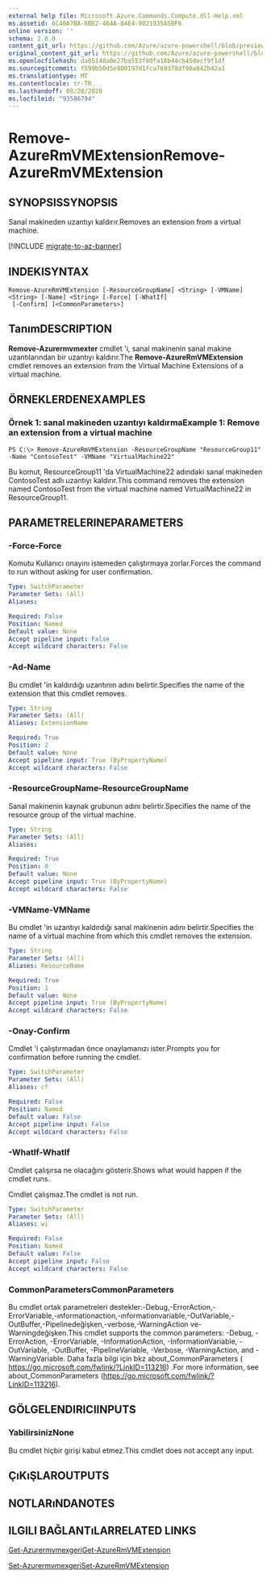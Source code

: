 ```yaml
---
external help file: Microsoft.Azure.Commands.Compute.dll-Help.xml
ms.assetid: 6C40A7BA-6BE2-464A-84E4-9021935A5BF6
online version: ''
schema: 2.0.0
content_git_url: https://github.com/Azure/azure-powershell/blob/preview/src/ResourceManager/Compute/Stack/Commands.Compute/help/Remove-AzureRmVMExtension.md
original_content_git_url: https://github.com/Azure/azure-powershell/blob/preview/src/ResourceManager/Compute/Stack/Commands.Compute/help/Remove-AzureRmVMExtension.md
ms.openlocfilehash: da05148a0e27ba553f80fa18b44cb45decf9f1df
ms.sourcegitcommit: f599b50d5e980197d1fca769378df90a842b42a1
ms.translationtype: MT
ms.contentlocale: tr-TR
ms.lasthandoff: 08/20/2020
ms.locfileid: "93586794"
---
```

# <span data-ttu-id="63ddb-101">Remove-AzureRmVMExtension</span><span class="sxs-lookup"><span data-stu-id="63ddb-101">Remove-AzureRmVMExtension</span></span>

## <span data-ttu-id="63ddb-102">SYNOPSIS</span><span class="sxs-lookup"><span data-stu-id="63ddb-102">SYNOPSIS</span></span>
<span data-ttu-id="63ddb-103">Sanal makineden uzantıyı kaldırır.</span><span class="sxs-lookup"><span data-stu-id="63ddb-103">Removes an extension from a virtual machine.</span></span>

[!INCLUDE [migrate-to-az-banner](../../includes/migrate-to-az-banner.md)]

## <span data-ttu-id="63ddb-104">INDEKI</span><span class="sxs-lookup"><span data-stu-id="63ddb-104">SYNTAX</span></span>

```
Remove-AzureRmVMExtension [-ResourceGroupName] <String> [-VMName] <String> [-Name] <String> [-Force] [-WhatIf]
 [-Confirm] [<CommonParameters>]
```

## <span data-ttu-id="63ddb-105">Tanım</span><span class="sxs-lookup"><span data-stu-id="63ddb-105">DESCRIPTION</span></span>
<span data-ttu-id="63ddb-106">**Remove-Azurermvmexter** cmdlet 'i, sanal makinenin sanal makine uzantılarından bir uzantıyı kaldırır.</span><span class="sxs-lookup"><span data-stu-id="63ddb-106">The **Remove-AzureRmVMExtension** cmdlet removes an extension from the Virtual Machine Extensions of a virtual machine.</span></span>

## <span data-ttu-id="63ddb-107">ÖRNEKLERDEN</span><span class="sxs-lookup"><span data-stu-id="63ddb-107">EXAMPLES</span></span>

### <span data-ttu-id="63ddb-108">Örnek 1: sanal makineden uzantıyı kaldırma</span><span class="sxs-lookup"><span data-stu-id="63ddb-108">Example 1: Remove an extension from a virtual machine</span></span>
```
PS C:\> Remove-AzureRmVMExtension -ResourceGroupName "ResourceGroup11" -Name "ContosoTest" -VMName "VirtualMachine22"
```

<span data-ttu-id="63ddb-109">Bu komut, ResourceGroup11 'da VirtualMachine22 adındaki sanal makineden ContosoTest adlı uzantıyı kaldırır.</span><span class="sxs-lookup"><span data-stu-id="63ddb-109">This command removes the extension named ContosoTest from the virtual machine named VirtualMachine22 in ResourceGroup11.</span></span>

## <span data-ttu-id="63ddb-110">PARAMETRELERINE</span><span class="sxs-lookup"><span data-stu-id="63ddb-110">PARAMETERS</span></span>

### <span data-ttu-id="63ddb-111">-Force</span><span class="sxs-lookup"><span data-stu-id="63ddb-111">-Force</span></span>
<span data-ttu-id="63ddb-112">Komutu Kullanıcı onayını istemeden çalıştırmaya zorlar.</span><span class="sxs-lookup"><span data-stu-id="63ddb-112">Forces the command to run without asking for user confirmation.</span></span>

```yaml
Type: SwitchParameter
Parameter Sets: (All)
Aliases: 

Required: False
Position: Named
Default value: None
Accept pipeline input: False
Accept wildcard characters: False
```

### <span data-ttu-id="63ddb-113">-Ad</span><span class="sxs-lookup"><span data-stu-id="63ddb-113">-Name</span></span>
<span data-ttu-id="63ddb-114">Bu cmdlet 'in kaldırdığı uzantının adını belirtir.</span><span class="sxs-lookup"><span data-stu-id="63ddb-114">Specifies the name of the extension that this cmdlet removes.</span></span>

```yaml
Type: String
Parameter Sets: (All)
Aliases: ExtensionName

Required: True
Position: 2
Default value: None
Accept pipeline input: True (ByPropertyName)
Accept wildcard characters: False
```

### <span data-ttu-id="63ddb-115">-ResourceGroupName</span><span class="sxs-lookup"><span data-stu-id="63ddb-115">-ResourceGroupName</span></span>
<span data-ttu-id="63ddb-116">Sanal makinenin kaynak grubunun adını belirtir.</span><span class="sxs-lookup"><span data-stu-id="63ddb-116">Specifies the name of the resource group of the virtual machine.</span></span>

```yaml
Type: String
Parameter Sets: (All)
Aliases: 

Required: True
Position: 0
Default value: None
Accept pipeline input: True (ByPropertyName)
Accept wildcard characters: False
```

### <span data-ttu-id="63ddb-117">-VMName</span><span class="sxs-lookup"><span data-stu-id="63ddb-117">-VMName</span></span>
<span data-ttu-id="63ddb-118">Bu cmdlet 'in uzantıyı kaldırdığı sanal makinenin adını belirtir.</span><span class="sxs-lookup"><span data-stu-id="63ddb-118">Specifies the name of a virtual machine from which this cmdlet removes the extension.</span></span>

```yaml
Type: String
Parameter Sets: (All)
Aliases: ResourceName

Required: True
Position: 1
Default value: None
Accept pipeline input: True (ByPropertyName)
Accept wildcard characters: False
```

### <span data-ttu-id="63ddb-119">-Onay</span><span class="sxs-lookup"><span data-stu-id="63ddb-119">-Confirm</span></span>
<span data-ttu-id="63ddb-120">Cmdlet 'i çalıştırmadan önce onaylamanızı ister.</span><span class="sxs-lookup"><span data-stu-id="63ddb-120">Prompts you for confirmation before running the cmdlet.</span></span>

```yaml
Type: SwitchParameter
Parameter Sets: (All)
Aliases: cf

Required: False
Position: Named
Default value: False
Accept pipeline input: False
Accept wildcard characters: False
```

### <span data-ttu-id="63ddb-121">-WhatIf</span><span class="sxs-lookup"><span data-stu-id="63ddb-121">-WhatIf</span></span>
<span data-ttu-id="63ddb-122">Cmdlet çalışırsa ne olacağını gösterir.</span><span class="sxs-lookup"><span data-stu-id="63ddb-122">Shows what would happen if the cmdlet runs.</span></span>

<span data-ttu-id="63ddb-123">Cmdlet çalışmaz.</span><span class="sxs-lookup"><span data-stu-id="63ddb-123">The cmdlet is not run.</span></span>

```yaml
Type: SwitchParameter
Parameter Sets: (All)
Aliases: wi

Required: False
Position: Named
Default value: False
Accept pipeline input: False
Accept wildcard characters: False
```

### <span data-ttu-id="63ddb-124">CommonParameters</span><span class="sxs-lookup"><span data-stu-id="63ddb-124">CommonParameters</span></span>
<span data-ttu-id="63ddb-125">Bu cmdlet ortak parametreleri destekler:-Debug,-ErrorAction,-ErrorVariable,-ınformationaction,-ınformationvariable,-OutVariable,-OutBuffer,-Pipelinedeğişken,-verbose,-WarningAction ve-Warningdeğişken.</span><span class="sxs-lookup"><span data-stu-id="63ddb-125">This cmdlet supports the common parameters: -Debug, -ErrorAction, -ErrorVariable, -InformationAction, -InformationVariable, -OutVariable, -OutBuffer, -PipelineVariable, -Verbose, -WarningAction, and -WarningVariable.</span></span> <span data-ttu-id="63ddb-126">Daha fazla bilgi için bkz about_CommonParameters ( https://go.microsoft.com/fwlink/?LinkID=113216) .</span><span class="sxs-lookup"><span data-stu-id="63ddb-126">For more information, see about_CommonParameters (https://go.microsoft.com/fwlink/?LinkID=113216).</span></span>

## <span data-ttu-id="63ddb-127">GÖLGELENDIRICI</span><span class="sxs-lookup"><span data-stu-id="63ddb-127">INPUTS</span></span>

### <span data-ttu-id="63ddb-128">Yabilirsiniz</span><span class="sxs-lookup"><span data-stu-id="63ddb-128">None</span></span>
<span data-ttu-id="63ddb-129">Bu cmdlet hiçbir girişi kabul etmez.</span><span class="sxs-lookup"><span data-stu-id="63ddb-129">This cmdlet does not accept any input.</span></span>

## <span data-ttu-id="63ddb-130">ÇıKıŞLAR</span><span class="sxs-lookup"><span data-stu-id="63ddb-130">OUTPUTS</span></span>

## <span data-ttu-id="63ddb-131">NOTLARıNDA</span><span class="sxs-lookup"><span data-stu-id="63ddb-131">NOTES</span></span>

## <span data-ttu-id="63ddb-132">ILGILI BAĞLANTıLAR</span><span class="sxs-lookup"><span data-stu-id="63ddb-132">RELATED LINKS</span></span>

[<span data-ttu-id="63ddb-133">Get-Azurermvmexgeri</span><span class="sxs-lookup"><span data-stu-id="63ddb-133">Get-AzureRmVMExtension</span></span>](./Get-AzureRmVMExtension.md)

[<span data-ttu-id="63ddb-134">Set-Azurermvmexgeri</span><span class="sxs-lookup"><span data-stu-id="63ddb-134">Set-AzureRmVMExtension</span></span>](./Set-AzureRmVMExtension.md)


